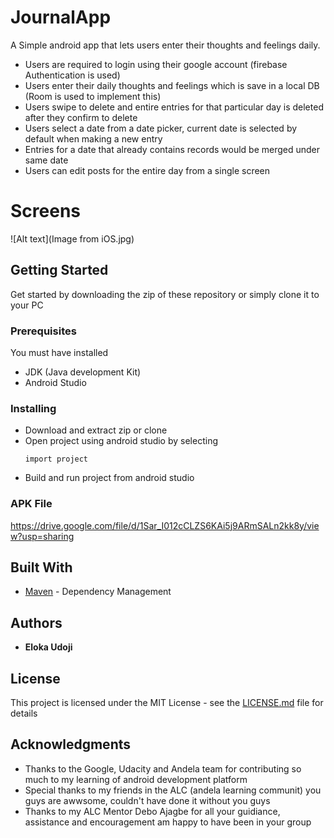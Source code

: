 # JournalApp
A Simple android app that lets users enter their thoughts and feelings daily.
- Users are required to login using their google account (firebase Authentication is used)
- Users enter their daily thoughts and feelings which is save in a local DB (Room is used to implement this)
- Users swipe to delete and entire entries for that particular day is deleted after they confirm to delete
- Users select a date from a date picker, current date is selected by default when making a new entry
- Entries for a date that already contains records would be merged under same date
- Users can edit posts for the entire day from a single screen

# Screens
![Alt text](Image from iOS.jpg)

## Getting Started
Get started by downloading the zip of these repository or simply clone it to your PC
### Prerequisites
You must have installed 
- JDK (Java development Kit)
- Android Studio
### Installing
- Download and extract zip or clone
- Open project using android studio by selecting 
  ```
  import project
  ```
- Build and run project from android studio

### APK File
https://drive.google.com/file/d/1Sar_I012cCLZS6KAi5j9ARmSALn2kk8y/view?usp=sharing
  
## Built With
* [Maven](https://maven.apache.org/) - Dependency Management

## Authors
* **Eloka Udoji**

## License
This project is licensed under the MIT License - see the [LICENSE.md](LICENSE.md) file for details

## Acknowledgments

* Thanks to the Google, Udacity and Andela team for contributing so much to my learning of android development platform
* Special thanks to my friends in the ALC (andela learning communit) you guys are awwsome, couldn't have done it without you guys
* Thanks to my ALC Mentor Debo Ajagbe for all your guidiance, assistance and encouragement am happy to have been in your group
